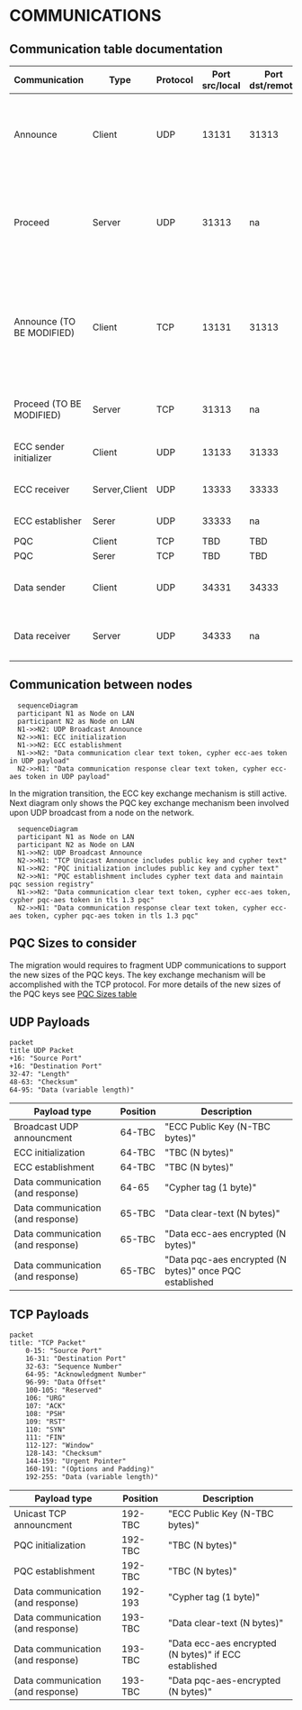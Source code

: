 # COMMUNICATIONS

## Communication table documentation
    
|Communication|Type|Protocol|Port src/local|Port dst/remote|Description|
|--|--|--|--|--|--|
|Announce|Client|UDP|13131|31313|Send announcement broadcast UDP datagram including ECC public key for session initialization with other nodes on the network lan|
|Proceed|Server|UDP|31313|na|Receive announcement, coordinate ECC to initialize and PQC unicast announce to the node on the network UDP broadcasting|
|Announce (TO BE MODIFIED)|Client|TCP|13131|31313|Upon UDP broadcast received by Proceed service, send announcement TCP unicast including PQC public key and cypher for session initialization with other nodes on the network lan|
|Proceed (TO BE MODIFIED)|Server|TCP|31313|na|Receive TCP unicast announcement and coordinate PQC to initialize|
|ECC sender initializer|Client|UDP|13133|31333|ECC Session Initialization, ECC_Session_Send|
|ECC receiver|Server,Client|UDP|13333|33333|ECC Session Establishment, ECC_Session_Establish|
|ECC establisher|Serer|UDP|33333|na|ECC Session Establishment|
|PQC|Client|TCP|TBD|TBD|TBC|
|PQC|Serer|TCP|TBD|TBD|TBC|
|Data sender|Client|UDP|34331|34333|Send tokens data example: clear-text, cypher-ecc-aes and cypher-pqc-aes|
|Data receiver|Server|UDP|34333|na|Receive tokens data example: clear-text, cypher-ecc-aes and cypher-pqc-aes|

## Communication between nodes

```mermaid  
  sequenceDiagram  
  participant N1 as Node on LAN  
  participant N2 as Node on LAN  
  N1->>N2: UDP Broadcast Announce  
  N2->>N1: ECC initialization  
  N1->>N2: ECC establishment  
  N1->>N2: "Data communication clear text token, cypher ecc-aes token in UDP payload"  
  N2->>N1: "Data communication response clear text token, cypher ecc-aes token in UDP payload"  
```

In the migration transition, the ECC key exchange mechanism is still active. Next diagram only shows the PQC key exchange mechanism been involved upon UDP broadcast from a node on the network.

```mermaid  
  sequenceDiagram  
  participant N1 as Node on LAN  
  participant N2 as Node on LAN  
  N1->>N2: UDP Broadcast Announce  
  N2->>N1: "TCP Unicast Announce includes public key and cypher text"  
  N1->>N2: "PQC initialization includes public key and cypher text"  
  N2->>N1: "PQC establishment includes cypher text data and maintain pqc session registry"  
  N1->>N2: "Data communication clear text token, cypher ecc-aes token, cypher pqc-aes token in tls 1.3 pqc"  
  N2->>N1: "Data communication response clear text token, cypher ecc-aes token, cypher pqc-aes token in tls 1.3 pqc"  
```

## PQC Sizes to consider

The migration would requires to fragment UDP communications to support the new sizes of the PQC keys. The key exchange mechanism will be accomplished with the TCP protocol. For more details of the new sizes of the PQC keys see [PQC Sizes table](pqc-sizes.md)

## UDP Payloads

```mermaid
packet
title UDP Packet
+16: "Source Port"
+16: "Destination Port"
32-47: "Length"
48-63: "Checksum"
64-95: "Data (variable length)"
```

<div align="center">
    
|Payload type|Position|Description|
|--|--|--|
|Broadcast UDP announcment|64-TBC|"ECC Public Key (N-TBC bytes)"|
|ECC initialization|64-TBC|"TBC (N bytes)"|
|ECC establishment|64-TBC|"TBC (N bytes)"|
|Data communication (and response)|64-65|"Cypher tag (1 byte)"|
|Data communication (and response)|65-TBC|"Data clear-text (N bytes)"|
|Data communication (and response)|65-TBC|"Data ecc-aes encrypted (N bytes)"|
|Data communication (and response)|65-TBC|"Data pqc-aes encrypted (N bytes)" once PQC established|

</div>

## TCP Payloads

```mermaid  
packet
title: "TCP Packet"
    0-15: "Source Port"
    16-31: "Destination Port"
    32-63: "Sequence Number"
    64-95: "Acknowledgment Number"
    96-99: "Data Offset"
    100-105: "Reserved"
    106: "URG"
    107: "ACK"
    108: "PSH"
    109: "RST"
    110: "SYN"
    111: "FIN"
    112-127: "Window"
    128-143: "Checksum"
    144-159: "Urgent Pointer"
    160-191: "(Options and Padding)"
    192-255: "Data (variable length)"
```

<div align="center">
    
|Payload type|Position|Description|
|--|--|--|
|Unicast TCP announcment|192-TBC|"ECC Public Key (N-TBC bytes)"|
|PQC initialization|192-TBC|"TBC (N bytes)"|
|PQC establishment|192-TBC|"TBC (N bytes)"|
|Data communication (and response)|192-193|"Cypher tag (1 byte)"|
|Data communication (and response)|193-TBC|"Data clear-text (N bytes)"|
|Data communication (and response)|193-TBC|"Data ecc-aes encrypted (N bytes)" if ECC established|
|Data communication (and response)|193-TBC|"Data pqc-aes-encrypted (N bytes)"|

</div>
